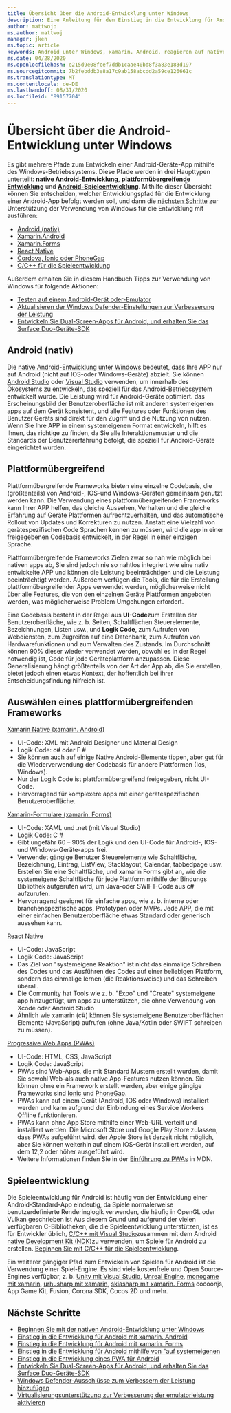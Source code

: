 ```yaml
---
title: Übersicht über die Android-Entwicklung unter Windows
description: Eine Anleitung für den Einstieg in die Entwicklung für Android unter Windows.
author: mattwojo
ms.author: mattwoj
manager: jken
ms.topic: article
keywords: Android unter Windows, xamarin. Android, reagieren auf native, Cordova, Ionic, PhoneGap, c++ Android Game, Windows Defender, Emulator
ms.date: 04/28/2020
ms.openlocfilehash: e215d9e08fcef7ddb1caae40bd8f3a83e183d197
ms.sourcegitcommit: 7b2febddb3e8a17c9ab158abcdd2a59ce126661c
ms.translationtype: MT
ms.contentlocale: de-DE
ms.lasthandoff: 08/31/2020
ms.locfileid: "89157704"
---
```

# <a name="overview-of-android-development-on-windows"></a>Übersicht über die Android-Entwicklung unter Windows

Es gibt mehrere Pfade zum Entwickeln einer Android-Geräte-App mithilfe des Windows-Betriebssystems. Diese Pfade werden in drei Haupttypen unterteilt: **[native Android-Entwicklung](#native-android)**, **[plattformübergreifende Entwicklung](#cross-platform)** und **[Android-Spieleentwicklung](#game-development)**. Mithilfe dieser Übersicht können Sie entscheiden, welcher Entwicklungspfad für die Entwicklung einer Android-App befolgt werden soll, und dann die [nächsten Schritte](#next-steps) zur Unterstützung der Verwendung von Windows für die Entwicklung mit ausführen:

- [Android (nativ)](native-android.md)
- [Xamarin.Android](xamarin-android.md)
- [Xamarin.Forms](xamarin-forms.md)
- [React Native](react-native.md)
- [Cordova, Ionic oder PhoneGap](pwa.md)
- [C/C++ für die Spieleentwicklung](native-android.md#use-c-or-c-for-android-game-development)

Außerdem erhalten Sie in diesem Handbuch Tipps zur Verwendung von Windows für folgende Aktionen:

- [Testen auf einem Android-Gerät oder-Emulator](emulator.md)
- [Aktualisieren der Windows Defender-Einstellungen zur Verbesserung der Leistung](defender-settings.md)
- [Entwickeln Sie Dual-Screen-Apps für Android, und erhalten Sie das Surface Duo-Geräte-SDK](/dual-screen/android/)

## <a name="native-android"></a>Android (nativ)

Die [native Android-Entwicklung unter Windows](./native-android.md) bedeutet, dass Ihre APP nur auf Android (nicht auf IOS-oder Windows-Geräte) abzielt. Sie können [Android Studio](https://developer.android.com/studio/install#windows) oder [Visual Studio](https://visualstudio.microsoft.com/vs/android/) verwenden, um innerhalb des Ökosystems zu entwickeln, das speziell für das Android-Betriebssystem entwickelt wurde. Die Leistung wird für Android-Geräte optimiert. das Erscheinungsbild der Benutzeroberfläche ist mit anderen systemeigenen apps auf dem Gerät konsistent, und alle Features oder Funktionen des Benutzer Geräts sind direkt für den Zugriff und die Nutzung von nutzen. Wenn Sie Ihre APP in einem systemeigenen Format entwickeln, hilft es Ihnen, das richtige zu finden, da Sie alle Interaktionsmuster und die Standards der Benutzererfahrung befolgt, die speziell für Android-Geräte eingerichtet wurden.

## <a name="cross-platform"></a>Plattformübergreifend

Plattformübergreifende Frameworks bieten eine einzelne Codebasis, die (größtenteils) von Android-, IOS-und Windows-Geräten gemeinsam genutzt werden kann. Die Verwendung eines plattformübergreifenden Frameworks kann Ihrer APP helfen, das gleiche Aussehen, Verhalten und die gleiche Erfahrung auf Geräte Plattformen aufrechtzuerhalten, und das automatische Rollout von Updates und Korrekturen zu nutzen. Anstatt eine Vielzahl von gerätespezifischen Code Sprachen kennen zu müssen, wird die app in einer freigegebenen Codebasis entwickelt, in der Regel in einer einzigen Sprache.

Plattformübergreifende Frameworks Zielen zwar so nah wie möglich bei nativen apps ab, Sie sind jedoch nie so nahtlos integriert wie eine nativ entwickelte APP und können die Leistung beeinträchtigen und die Leistung beeinträchtigt werden. Außerdem verfügen die Tools, die für die Erstellung plattformübergreifender Apps verwendet werden, möglicherweise nicht über alle Features, die von den einzelnen Geräte Plattformen angeboten werden, was möglicherweise Problem Umgehungen erfordert.

Eine Codebasis besteht in der Regel aus **UI-Code**zum Erstellen der Benutzeroberfläche, wie z. b. Seiten, Schaltflächen Steuerelemente, Bezeichnungen, Listen usw., und **Logik Code**, zum Aufrufen von Webdiensten, zum Zugreifen auf eine Datenbank, zum Aufrufen von Hardwarefunktionen und zum Verwalten des Zustands. Im Durchschnitt können 90% dieser wieder verwendet werden, obwohl es in der Regel notwendig ist, Code für jede Geräteplattform anzupassen. Diese Generalisierung hängt größtenteils von der Art der App ab, die Sie erstellen, bietet jedoch einen etwas Kontext, der hoffentlich bei ihrer Entscheidungsfindung hilfreich ist.  

## <a name="choosing-a-cross-platform-framework"></a>Auswählen eines plattformübergreifenden Frameworks

[Xamarin Native (xamarin. Android)](xamarin-android.md)

- UI-Code: XML mit Android Designer und Material Design
- Logik Code: c# oder F #
- Sie können auch auf einige Native Android-Elemente tippen, aber gut für die Wiederverwendung der Codebasis für andere Plattformen (Ios, Windows).
- Nur der Logik Code ist plattformübergreifend freigegeben, nicht UI-Code.
- Hervorragend für komplexere apps mit einer gerätespezifischen Benutzeroberfläche.

[Xamarin-Formulare (xamarin. Forms)](xamarin-forms.md)

- UI-Code: XAML und .net (mit Visual Studio)
- Logik Code: C #
- Gibt ungefähr 60 – 90% der Logik und den UI-Code für Android-, IOS-und Windows-Geräte-apps frei. 
- Verwendet gängige Benutzer Steuerelemente wie Schaltfläche, Bezeichnung, Eintrag, ListView, Stacklayout, Calendar, tabbedpage usw. Erstellen Sie eine Schaltfläche, und xamarin Forms gibt an, wie die systemeigene Schaltfläche für jede Plattform mithilfe der Bindungs Bibliothek aufgerufen wird, um Java-oder SWIFT-Code aus c# aufzurufen.
- Hervorragend geeignet für einfache apps, wie z. b. interne oder branchenspezifische apps, Prototypen oder MVPs. Jede APP, die mit einer einfachen Benutzeroberfläche etwas Standard oder generisch aussehen kann.

[React Native](react-native.md)

- UI-Code: JavaScript
- Logik Code: JavaScript
- Das Ziel von "systemeigene Reaktion" ist nicht das einmalige Schreiben des Codes und das Ausführen des Codes auf einer beliebigen Plattform, sondern das einmalige lernen (die Reaktionsweise) und das Schreiben überall.
- Die Community hat Tools wie z. b. "Expo" und "Create" systemeigene app hinzugefügt, um apps zu unterstützen, die ohne Verwendung von Xcode oder Android Studio
- Ähnlich wie xamarin (c#) können Sie systemeigene Benutzeroberflächen Elemente (JavaScript) aufrufen (ohne Java/Kotlin oder SWIFT schreiben zu müssen).

[Progressive Web Apps (PWAs)](pwa.md)

- UI-Code: HTML, CSS, JavaScript
- Logik Code: JavaScript
- PWAs sind Web-Apps, die mit Standard Mustern erstellt wurden, damit Sie sowohl Web-als auch native App-Features nutzen können. Sie können ohne ein Framework erstellt werden, aber einige gängige Frameworks sind [Ionic](https://ionicframework.com/docs/intro) und [PhoneGap](https://phonegap.com/about/).
- PWAs kann auf einem Gerät (Android, IOS oder Windows) installiert werden und kann aufgrund der Einbindung eines Service Workers Offline funktionieren.
- PWAs kann ohne App Store mithilfe einer Web-URL verteilt und installiert werden. Die Microsoft Store und Google Play Store zulassen, dass PWAs aufgeführt wird. der Apple Store ist derzeit nicht möglich, aber Sie können weiterhin auf einem IOS-Gerät installiert werden, auf dem 12,2 oder höher ausgeführt wird.
- Weitere Informationen finden Sie in der [Einführung zu PWAs](https://developer.mozilla.org/en-US/docs/Web/Progressive_web_apps/Introduction) in MDN.

## <a name="game-development"></a>Spieleentwicklung

Die Spieleentwicklung für Android ist häufig von der Entwicklung einer Android-Standard-App eindeutig, da Spiele normalerweise benutzerdefinierte Renderinglogik verwenden, die häufig in OpenGL oder Vulkan geschrieben ist Aus diesem Grund und aufgrund der vielen verfügbaren C-Bibliotheken, die die Spieleentwicklung unterstützen, ist es für Entwickler üblich, [C/C++ mit Visual Studio](/cpp/cross-platform/?view=vs-2019)zusammen mit dem Android [native Development Kit (NDK)](/cpp/cross-platform/create-an-android-native-activity-app?view=vs-2019)zu verwenden, um Spiele für Android zu erstellen. [Beginnen Sie mit C/C++ für die Spieleentwicklung](native-android.md#use-c-or-c-for-android-game-development).

Ein weiterer gängiger Pfad zum Entwickeln von Spielen für Android ist die Verwendung einer Spiel-Engine. Es sind viele kostenfreie und Open Source-Engines verfügbar, z. b. [Unity mit Visual Studio](/visualstudio/cross-platform/visual-studio-tools-for-unity?view=vs-2019), [Unreal Engine](https://docs.unrealengine.com/en-US/Platforms/Mobile/Android/GettingStarted/index.html), [monogame mit xamarin](/xamarin/graphics-games/monogame/introduction/), [urhusharp mit xamarin](/xamarin/graphics-games/urhosharp/introduction), [skiasharp mit xamarin. Forms](/xamarin/xamarin-forms/user-interface/graphics/skiasharp/) cocoonjs, App Game Kit, Fusion, Corona SDK, Cocos 2D und mehr.

## <a name="next-steps"></a>Nächste Schritte

- [Beginnen Sie mit der nativen Android-Entwicklung unter Windows](native-android.md)
- [Einstieg in die Entwicklung für Android mit xamarin. Android](xamarin-android.md)
- [Einstieg in die Entwicklung für Android mit xamarin. Forms](xamarin-forms.md)
- [Einstieg in die Entwicklung für Android mithilfe von "auf systemeigenen](react-native.md)
- [Einstieg in die Entwicklung eines PWA für Android](pwa.md)
- [Entwickeln Sie Dual-Screen-Apps für Android, und erhalten Sie das Surface Duo-Geräte-SDK](/dual-screen/android/)
- [Windows Defender-Ausschlüsse zum Verbessern der Leistung hinzufügen](defender-settings.md)
- [Virtualisierungsunterstützung zur Verbesserung der emulatorleistung aktivieren](emulator.md#enable-virtualization-support)